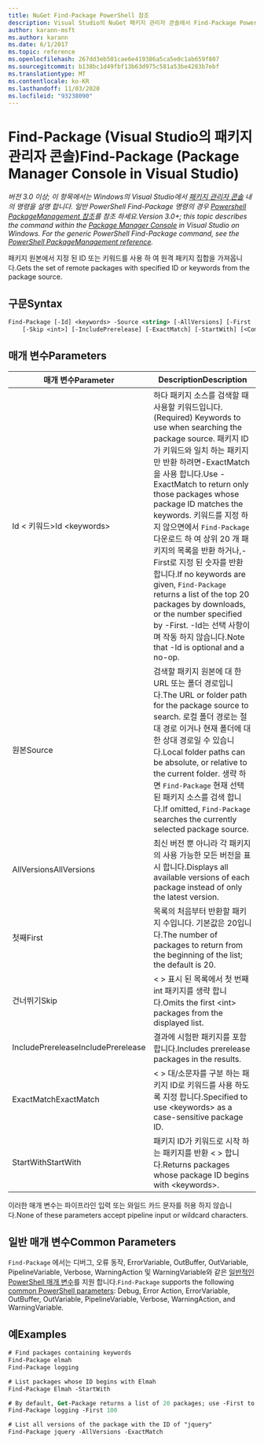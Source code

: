 ```yaml
---
title: NuGet Find-Package PowerShell 참조
description: Visual Studio의 NuGet 패키지 관리자 콘솔에서 Find-Package PowerShell 명령에 대 한 참조입니다.
author: karann-msft
ms.author: karann
ms.date: 6/1/2017
ms.topic: reference
ms.openlocfilehash: 267dd3eb501cae6e419386a5ca5e0c1ab659f807
ms.sourcegitcommit: b138bc1d49fbf13b63d975c581a53be4283b7ebf
ms.translationtype: MT
ms.contentlocale: ko-KR
ms.lasthandoff: 11/03/2020
ms.locfileid: "93238090"
---
```

# <a name="find-package-package-manager-console-in-visual-studio"></a><span data-ttu-id="20778-103">Find-Package (Visual Studio의 패키지 관리자 콘솔)</span><span class="sxs-lookup"><span data-stu-id="20778-103">Find-Package (Package Manager Console in Visual Studio)</span></span>

<span data-ttu-id="20778-104">*버전 3.0 이상; 이 항목에서는 Windows의 Visual Studio에서 [패키지 관리자 콘솔](../../consume-packages/install-use-packages-powershell.md) 내의 명령을 설명 합니다. 일반 PowerShell Find-Package 명령의 경우 [Powershell PackageManagement 참조](/powershell/module/packagemanagement/?view=powershell-6)를 참조 하세요.*</span><span class="sxs-lookup"><span data-stu-id="20778-104">*Version 3.0+; this topic describes the command within the [Package Manager Console](../../consume-packages/install-use-packages-powershell.md) in Visual Studio on Windows. For the generic PowerShell Find-Package command, see the [PowerShell PackageManagement reference](/powershell/module/packagemanagement/?view=powershell-6).*</span></span>

<span data-ttu-id="20778-105">패키지 원본에서 지정 된 ID 또는 키워드를 사용 하 여 원격 패키지 집합을 가져옵니다.</span><span class="sxs-lookup"><span data-stu-id="20778-105">Gets the set of remote packages with specified ID or keywords from the package source.</span></span>

## <a name="syntax"></a><span data-ttu-id="20778-106">구문</span><span class="sxs-lookup"><span data-stu-id="20778-106">Syntax</span></span>

```ps
Find-Package [-Id] <keywords> -Source <string> [-AllVersions] [-First [<int>]]
    [-Skip <int>] [-IncludePrerelease] [-ExactMatch] [-StartWith] [<CommonParameters>]
```

## <a name="parameters"></a><span data-ttu-id="20778-107">매개 변수</span><span class="sxs-lookup"><span data-stu-id="20778-107">Parameters</span></span>

| <span data-ttu-id="20778-108">매개 변수</span><span class="sxs-lookup"><span data-stu-id="20778-108">Parameter</span></span> | <span data-ttu-id="20778-109">Description</span><span class="sxs-lookup"><span data-stu-id="20778-109">Description</span></span> |
| --- | --- |
| <span data-ttu-id="20778-110">Id &lt; 키워드&gt;</span><span class="sxs-lookup"><span data-stu-id="20778-110">Id &lt;keywords&gt;</span></span> | <span data-ttu-id="20778-111">하다 패키지 소스를 검색할 때 사용할 키워드입니다.</span><span class="sxs-lookup"><span data-stu-id="20778-111">(Required) Keywords to use when searching the package source.</span></span> <span data-ttu-id="20778-112">패키지 ID가 키워드와 일치 하는 패키지만 반환 하려면-ExactMatch을 사용 합니다.</span><span class="sxs-lookup"><span data-stu-id="20778-112">Use -ExactMatch to return only those packages whose package ID matches the keywords.</span></span> <span data-ttu-id="20778-113">키워드를 지정 하지 않으면에서 `Find-Package` 다운로드 하 여 상위 20 개 패키지의 목록을 반환 하거나,-First로 지정 된 숫자를 반환 합니다.</span><span class="sxs-lookup"><span data-stu-id="20778-113">If no keywords are given, `Find-Package` returns a list of the top 20 packages by downloads, or the number specified by -First.</span></span> <span data-ttu-id="20778-114">-Id는 선택 사항이 며 작동 하지 않습니다.</span><span class="sxs-lookup"><span data-stu-id="20778-114">Note that -Id is optional and a no-op.</span></span> |
| <span data-ttu-id="20778-115">원본</span><span class="sxs-lookup"><span data-stu-id="20778-115">Source</span></span> | <span data-ttu-id="20778-116">검색할 패키지 원본에 대 한 URL 또는 폴더 경로입니다.</span><span class="sxs-lookup"><span data-stu-id="20778-116">The URL or folder path for the package source to search.</span></span> <span data-ttu-id="20778-117">로컬 폴더 경로는 절대 경로 이거나 현재 폴더에 대 한 상대 경로일 수 있습니다.</span><span class="sxs-lookup"><span data-stu-id="20778-117">Local folder paths can be absolute, or relative to the current folder.</span></span> <span data-ttu-id="20778-118">생략 하면 `Find-Package` 현재 선택 된 패키지 소스를 검색 합니다.</span><span class="sxs-lookup"><span data-stu-id="20778-118">If omitted, `Find-Package` searches the currently selected package source.</span></span> |
| <span data-ttu-id="20778-119">AllVersions</span><span class="sxs-lookup"><span data-stu-id="20778-119">AllVersions</span></span> | <span data-ttu-id="20778-120">최신 버전 뿐 아니라 각 패키지의 사용 가능한 모든 버전을 표시 합니다.</span><span class="sxs-lookup"><span data-stu-id="20778-120">Displays all available versions of each package instead of only the latest version.</span></span> |
| <span data-ttu-id="20778-121">첫째</span><span class="sxs-lookup"><span data-stu-id="20778-121">First</span></span> | <span data-ttu-id="20778-122">목록의 처음부터 반환할 패키지 수입니다. 기본값은 20입니다.</span><span class="sxs-lookup"><span data-stu-id="20778-122">The number of packages to return from the beginning of the list; the default is 20.</span></span> |
| <span data-ttu-id="20778-123">건너뛰기</span><span class="sxs-lookup"><span data-stu-id="20778-123">Skip</span></span> | <span data-ttu-id="20778-124">&lt; &gt; 표시 된 목록에서 첫 번째 int 패키지를 생략 합니다.</span><span class="sxs-lookup"><span data-stu-id="20778-124">Omits the first &lt;int&gt; packages from the displayed list.</span></span>  |
| <span data-ttu-id="20778-125">IncludePrerelease</span><span class="sxs-lookup"><span data-stu-id="20778-125">IncludePrerelease</span></span> | <span data-ttu-id="20778-126">결과에 시험판 패키지를 포함 합니다.</span><span class="sxs-lookup"><span data-stu-id="20778-126">Includes prerelease packages in the results.</span></span> |
| <span data-ttu-id="20778-127">ExactMatch</span><span class="sxs-lookup"><span data-stu-id="20778-127">ExactMatch</span></span> | <span data-ttu-id="20778-128">&lt; &gt; 대/소문자를 구분 하는 패키지 ID로 키워드를 사용 하도록 지정 합니다.</span><span class="sxs-lookup"><span data-stu-id="20778-128">Specified to use &lt;keywords&gt; as a case-sensitive package ID.</span></span> |
| <span data-ttu-id="20778-129">StartWith</span><span class="sxs-lookup"><span data-stu-id="20778-129">StartWith</span></span> | <span data-ttu-id="20778-130">패키지 ID가 키워드로 시작 하는 패키지를 반환 &lt; &gt; 합니다.</span><span class="sxs-lookup"><span data-stu-id="20778-130">Returns packages whose package ID begins with &lt;keywords&gt;.</span></span> |

<span data-ttu-id="20778-131">이러한 매개 변수는 파이프라인 입력 또는 와일드 카드 문자를 허용 하지 않습니다.</span><span class="sxs-lookup"><span data-stu-id="20778-131">None of these parameters accept pipeline input or wildcard characters.</span></span>

## <a name="common-parameters"></a><span data-ttu-id="20778-132">일반 매개 변수</span><span class="sxs-lookup"><span data-stu-id="20778-132">Common Parameters</span></span>

<span data-ttu-id="20778-133">`Find-Package` 에서는 디버그, 오류 동작, ErrorVariable, OutBuffer, OutVariable, PipelineVariable, Verbose, WarningAction 및 WarningVariable와 같은 [일반적인 PowerShell 매개 변수](/powershell/module/microsoft.powershell.core/about/about_commonparameters)를 지원 합니다.</span><span class="sxs-lookup"><span data-stu-id="20778-133">`Find-Package` supports the following [common PowerShell parameters](/powershell/module/microsoft.powershell.core/about/about_commonparameters): Debug, Error Action, ErrorVariable, OutBuffer, OutVariable, PipelineVariable, Verbose, WarningAction, and WarningVariable.</span></span>

## <a name="examples"></a><span data-ttu-id="20778-134">예</span><span class="sxs-lookup"><span data-stu-id="20778-134">Examples</span></span>

```ps
# Find packages containing keywords
Find-Package elmah
Find-Package logging

# List packages whose ID begins with Elmah
Find-Package Elmah -StartWith

# By default, Get-Package returns a list of 20 packages; use -First to show more
Find-Package logging -First 100

# List all versions of the package with the ID of "jquery"
Find-Package jquery -AllVersions -ExactMatch
```